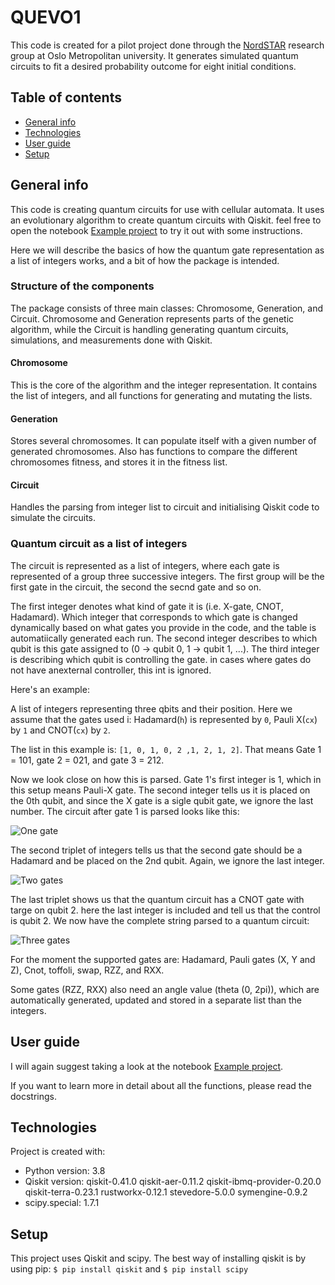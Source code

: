 # QUEVO1

This code is created for a pilot project done through the [NordSTAR](https://www.oslomet.no/nordstar) research group at Oslo Metropolitan university. It generates simulated quantum circuits to fit a desired probability outcome for eight initial conditions. 

## Table of contents
* [General info](#general-info)
* [Technologies](#technologies)
* [User guide](#user-guide)
* [Setup](#setup)

## General info
This code is creating quantum circuits for use with cellular automata. It uses an evolutionary algorithm to create quantum circuits with Qiskit. 
feel free to open the notebook [Example project](https://github.com/Overskott/Evolving-quantum-circuits/blob/main/Example%20project.ipynb) to try it out with some instructions.


Here we will describe the basics of how the quantum gate representation as a list of integers works, and a bit of how the package is intended.

### Structure of the components

The package consists of three main classes: Chromosome, Generation, and Circuit. Chromosome and Generation represents parts of the genetic algorithm, while the Circuit is handling generating quantum circuits, simulations, and measurements done with Qiskit.

#### Chromosome
This is the core of the algorithm and the integer representation. It contains the list of integers, and all functions for generating and mutating the lists.

#### Generation
Stores several chromosomes. It can populate itself with a given number of generated chromosomes. Also has functions to compare the different chromosomes fitness, and stores it in the fitness list.

#### Circuit
Handles the parsing from integer list to circuit and initialising Qiskit code to simulate the circuits.

### Quantum circuit as a list of integers
The circuit is represented as a list of integers, where each gate is represented  of a group three successive integers. The first group will be the first gate in the circuit, the second the secnd gate and so on.

The first integer denotes what kind of gate it is (i.e. X-gate, CNOT, Hadamard). Which integer that corresponds to which gate is changed dynamically based on what gates you provide in the code, and the table is automatiically generated each run. The second integer describes to which qubit is this gate assigned to (0 -> qubit 0, 1 -> qubit 1, ...). The third integer is describing which qubit is controlling the gate. in cases where gates do not have anexternal controller, this int is ignored. 

Here's an example:

A list of integers representing three qbits and their position. Here we assume that the gates used i: Hadamard(`h`) is represented by `0`, Pauli X(`cx`) by `1` and CNOT(`cx`) by `2`.

The list in this example is: `[1, 0, 1, 0, 2 ,1, 2, 1, 2]`. That means Gate 1 = 101, gate 2 = 021, and gate 3 = 212.

Now we look close on how this is parsed. Gate 1's first integer is 1, which in this setup means Pauli-X gate. The second integer tells us it is placed on the 0th qubit, and since the X gate is a sigle qubit gate, we ignore the last number. The circuit after gate 1 is parsed looks like this:

![One gate](https://github.com/Overskott/Evolving-quantum-circuits/blob/main/Images/X-gate.png)

The second triplet of integers tells us that the second gate should be a Hadamard and be placed on the 2nd qubit. Again, we ignore the last integer.

![Two gates](https://github.com/Overskott/Evolving-quantum-circuits/blob/main/Images/H-gate.png)

The last triplet shows us that the quantum circuit has a CNOT gate with targe on qubit 2. here the last integer is included and tell us that the control is qubit 2. We now have the complete string parsed to a quantum circuit:

![Three gates](https://github.com/Overskott/Evolving-quantum-circuits/blob/main/Images/CX-gate.png)


For the moment the supported gates are: Hadamard, Pauli gates (X, Y and Z), Cnot, toffoli, swap, RZZ, and RXX.
 
Some gates (RZZ, RXX) also need an angle value (theta (0, 2pi)), which are automatically generated, updated and stored in a separate list than the integers. 


## User guide

I will again suggest taking a look at the notebook [Example project](https://github.com/Overskott/Evolving-quantum-circuits/blob/main/Example%20project.ipynb).

If you want to learn more in detail about all the functions, please read the docstrings.

## Technologies
Project is created with:
* Python version: 3.8 
* Qiskit version: qiskit-0.41.0 qiskit-aer-0.11.2 qiskit-ibmq-provider-0.20.0 qiskit-terra-0.23.1 rustworkx-0.12.1 stevedore-5.0.0 symengine-0.9.2
* scipy.special: 1.7.1


## Setup
This project uses Qiskit and scipy. The best way of installing qiskit is by using pip: `$ pip install qiskit` and `$ pip install scipy`
